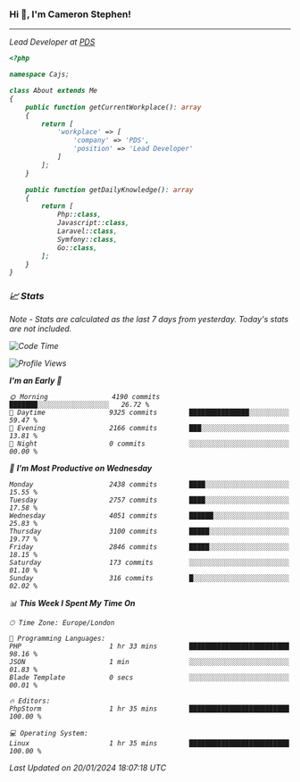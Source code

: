 ### Hi 👋, I'm Cameron Stephen!
<hr>
<p><em>Lead Developer at <a href="https://prindatasolutions.co.uk">PDS</a></p>


```php
<?php

namespace Cajs;

class About extends Me
{
    public function getCurrentWorkplace(): array
    {
        return [
            'workplace' => [
                'company' => 'PDS',
                'position' => 'Lead Developer'
            ]
        ];
    }

    public function getDailyKnowledge(): array
    {
        return [
            Php::class,
            Javascript::class,
            Laravel::class,
            Symfony::class,
            Go::class,
        ];
    }
}
```

### 📈 Stats
<p><em>Note - Stats are calculated as the last 7 days from yesterday. Today's stats are not included.</em></p>


<!--START_SECTION:waka-->
![Code Time](http://img.shields.io/badge/Code%20Time-3%2C645%20hrs%2050%20mins-blue)

![Profile Views](http://img.shields.io/badge/Profile%20Views-0-blue)

**I'm an Early 🐤** 

```text
🌞 Morning                4190 commits        ███████░░░░░░░░░░░░░░░░░░   26.72 % 
🌆 Daytime                9325 commits        ███████████████░░░░░░░░░░   59.47 % 
🌃 Evening                2166 commits        ███░░░░░░░░░░░░░░░░░░░░░░   13.81 % 
🌙 Night                  0 commits           ░░░░░░░░░░░░░░░░░░░░░░░░░   00.00 % 
```
📅 **I'm Most Productive on Wednesday** 

```text
Monday                   2438 commits        ████░░░░░░░░░░░░░░░░░░░░░   15.55 % 
Tuesday                  2757 commits        ████░░░░░░░░░░░░░░░░░░░░░   17.58 % 
Wednesday                4051 commits        ██████░░░░░░░░░░░░░░░░░░░   25.83 % 
Thursday                 3100 commits        █████░░░░░░░░░░░░░░░░░░░░   19.77 % 
Friday                   2846 commits        █████░░░░░░░░░░░░░░░░░░░░   18.15 % 
Saturday                 173 commits         ░░░░░░░░░░░░░░░░░░░░░░░░░   01.10 % 
Sunday                   316 commits         █░░░░░░░░░░░░░░░░░░░░░░░░   02.02 % 
```


📊 **This Week I Spent My Time On** 

```text
🕑︎ Time Zone: Europe/London

💬 Programming Languages: 
PHP                      1 hr 33 mins        █████████████████████████   98.16 % 
JSON                     1 min               ░░░░░░░░░░░░░░░░░░░░░░░░░   01.83 % 
Blade Template           0 secs              ░░░░░░░░░░░░░░░░░░░░░░░░░   00.01 % 

🔥 Editors: 
PhpStorm                 1 hr 35 mins        █████████████████████████   100.00 % 

💻 Operating System: 
Linux                    1 hr 35 mins        █████████████████████████   100.00 % 
```


 Last Updated on 20/01/2024 18:07:18 UTC
<!--END_SECTION:waka-->
